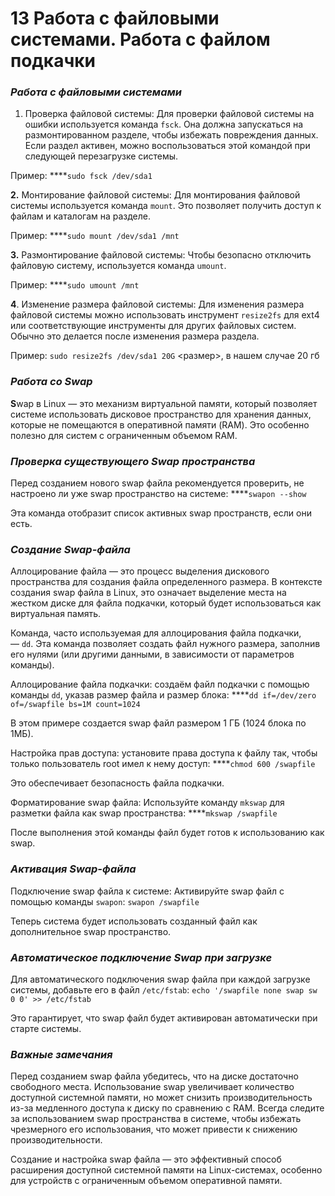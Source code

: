 # 13 Работа с файловыми системами. Работа с файлом подкачки

### *Работа с файловыми системами*

1. Проверка файловой системы: Для проверки файловой системы на ошибки используется команда `fsck`. Она должна запускаться на размонтированном разделе, чтобы избежать повреждения данных. Если раздел активен, можно воспользоваться этой командой при следующей перезагрузке системы.

Пример:
****`sudo fsck /dev/sda1`

**2.** Монтирование файловой системы: Для монтирования файловой системы используется команда `mount`. Это позволяет получить доступ к файлам и каталогам на разделе.

Пример:
****`sudo mount /dev/sda1 /mnt`

**3.** Размонтирование файловой системы: Чтобы безопасно отключить файловую систему, используется команда `umount`.

Пример:
****`sudo umount /mnt`

**4**. Изменение размера файловой системы: Для изменения размера файловой системы можно использовать инструмент `resize2fs` для ext4 или соответствующие инструменты для других файловых систем. Обычно это делается после изменения размера раздела.

Пример:
`sudo resize2fs /dev/sda1 20G`  <размер>, в нашем случае 20 гб

### *Работа со Swap*

**S**wap в Linux — это механизм виртуальной памяти, который позволяет системе использовать дисковое пространство для хранения данных, которые не помещаются в оперативной памяти (RAM). Это особенно полезно для систем с ограниченным объемом RAM.

### *Проверка существующего Swap пространства*

Перед созданием нового swap файла рекомендуется проверить, не настроено ли уже swap пространство на системе:
****`swapon --show`

Эта команда отобразит список активных swap пространств, если они есть.

### *Создание Swap-файла*

Аллоцирование файла — это процесс выделения дискового пространства для создания файла определенного размера. В контексте создания swap файла в Linux, это означает выделение места на жестком диске для файла подкачки, который будет использоваться как виртуальная память.

Команда, часто используемая для аллоцирования файла подкачки, — `dd`. Эта команда позволяет создать файл нужного размера, заполнив его нулями (или другими данными, в зависимости от параметров команды).

Аллоцирование файла подкачки: cоздаём файл подкачки с помощью команды `dd`, указав размер файла и размер блока:
****`dd if=/dev/zero of=/swapfile bs=1M count=1024`

В этом примере создается swap файл размером 1 ГБ (1024 блока по 1МБ).

Настройка прав доступа: установите права доступа к файлу так, чтобы только пользователь root имел к нему доступ:
****`chmod 600 /swapfile`

Это обеспечивает безопасность файла подкачки.

Форматирование swap файла: Используйте команду `mkswap` для разметки файла как swap пространства:
****`mkswap /swapfile`

После выполнения этой команды файл будет готов к использованию как swap.

### *Активация Swap-файла*

Подключение swap файла к системе: Активируйте swap файл с помощью команды `swapon`:
`swapon /swapfile`

Теперь система будет использовать созданный файл как дополнительное swap пространство.

### *Автоматическое подключение Swap при загрузке*

Для автоматического подключения swap файла при каждой загрузке системы, добавьте его в файл `/etc/fstab`:
`echo '/swapfile none swap sw 0 0' >> /etc/fstab`

Это гарантирует, что swap файл будет активирован автоматически при старте системы.

### *Важные замечания*

Перед созданием swap файла убедитесь, что на диске достаточно свободного места. Использование swap увеличивает количество доступной системной памяти, но может снизить производительность из-за медленного доступа к диску по сравнению с RAM. Всегда следите за использованием swap пространства в системе, чтобы избежать чрезмерного его использования, что может привести к снижению производительности.

Создание и настройка swap файла — это эффективный способ расширения доступной системной памяти на Linux-системах, особенно для устройств с ограниченным объемом оперативной памяти.